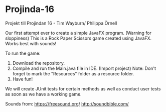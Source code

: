 # Projinda-16
Projekt till Projindan 16 - Tim Wayburn/ Philippa Örnell

Our first attempt ever to create a simple JavaFX program. (Warning for sloppiness)
This is a Rock Paper Scissors game created using JavaFX. Works best with sounds!

To run the game:

1. Download the repository.
2. Compile and run the Main.java file in IDE. (Import project)
    Note: Don't forget to mark the "Resources" folder as a resource folder.
3. Have fun!

We will create JUnit tests for certain methods as well as conduct user tests as soon as we have a working game.


Sounds from:
https://freesound.org/
http://soundbible.com/
